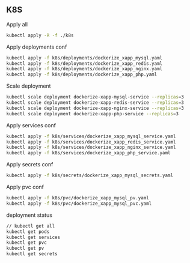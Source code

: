 ## K8S

Apply all
```sh
kubectl apply -R -f ./k8s
```

Apply deployments conf
```sh
kubectl apply -f k8s/deployments/dockerize_xapp_mysql.yaml
kubectl apply -f k8s/deployments/dockerize_xapp_redis.yaml
kubectl apply -f k8s/deployments/dockerize_xapp_nginx.yaml
kubectl apply -f k8s/deployments/dockerize_xapp_php.yaml
```

Scale deployment
```sh
kubectl scale deployment dockerize-xapp-mysql-service --replicas=3
kubectl scale deployment dockerize-xapp-redis-service --replicas=3
kubectl scale deployment dockerize-xapp-nginx-service --replicas=3
kubectl scale deployment dockerize-xapp-php-service --replicas=3
```

Apply services conf
```sh
kubectl apply -f k8s/services/dockerize_xapp_mysql_service.yaml
kubectl apply -f k8s/services/dockerize_xapp_redis_service.yaml
kubectl apply -f k8s/services/dockerize_xapp_nginx_service.yaml
kubectl apply -f k8s/services/dockerize_xapp_php_service.yaml
```

Apply secrets conf
```sh
kubectl apply -f k8s/secrets/dockerize_xapp_mysql_secrets.yaml
```

Apply pvc conf
```sh
kubectl apply -f k8s/pvc/dockerize_xapp_mysql_pv.yaml
kubectl apply -f k8s/pvc/dockerize_xapp_mysql_pvc.yaml
```

deployment status
```sh
// kubectl get all
kubectl get pods
kubectl get services
kubectl get pvc
kubectl get pv
kubectl get secrets
```
